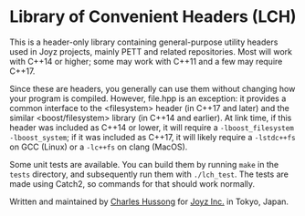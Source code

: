 # Library of Convenient Headers (LCH)

This is a header-only library containing general-purpose utility headers used in
Joyz projects, mainly PETT and related repositories. Most will work with C++14
or higher; some may work with C++11 and a few may require C++17. 

Since these are headers, you generally can use them without changing how your 
program is compiled. However, file.hpp is an exception: it provides a common
interface to the \<filesystem\> header (in C++17 and later) and the similar
\<boost/filesystem\> library (in C++14 and earlier). At link time, if this 
header was included as C++14 or lower, it will require a 
`-lboost_filesystem -lboost_system`; if it was included as C++17, it will likely
require a `-lstdc++fs` on GCC (Linux) or a `-lc++fs` on clang (MacOS).

Some unit tests are available. You can build them by running `make` in the 
`tests` directory, and subsequently run them with `./lch_test`. The tests are
made using Catch2, so commands for that should work normally.

Written and maintained by [Charles Hussong](mailto:c.hussong@joyz.co.jp) 
for [Joyz Inc.](https://www.joyz.co.jp/) in Tokyo, Japan.

